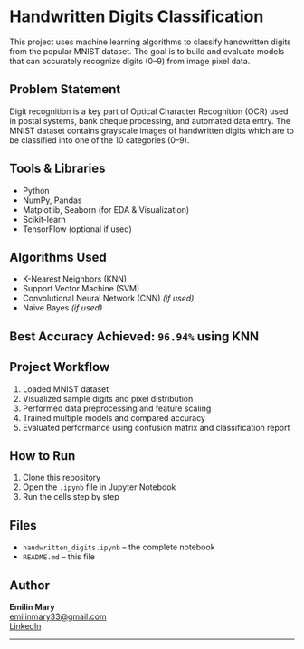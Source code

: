 # Handwritten Digits Classification

This project uses machine learning algorithms to classify handwritten digits from the popular MNIST dataset. The goal is to build and evaluate models that can accurately recognize digits (0–9) from image pixel data.

## Problem Statement
Digit recognition is a key part of Optical Character Recognition (OCR) used in postal systems, bank cheque processing, and automated data entry. The MNIST dataset contains grayscale images of handwritten digits which are to be classified into one of the 10 categories (0–9).

## Tools & Libraries
- Python
- NumPy, Pandas
- Matplotlib, Seaborn (for EDA & Visualization)
- Scikit-learn
- TensorFlow (optional if used)

## Algorithms Used
- K-Nearest Neighbors (KNN)
- Support Vector Machine (SVM)
- Convolutional Neural Network (CNN) *(if used)*
- Naive Bayes *(if used)*

## **Best Accuracy Achieved**: `96.94%` using **KNN**

## Project Workflow
1. Loaded MNIST dataset
2. Visualized sample digits and pixel distribution
3. Performed data preprocessing and feature scaling
4. Trained multiple models and compared accuracy
5. Evaluated performance using confusion matrix and classification report

## How to Run
1. Clone this repository
2. Open the `.ipynb` file in Jupyter Notebook
3. Run the cells step by step

## Files
- `handwritten_digits.ipynb` – the complete notebook
- `README.md` – this file

## Author
**Emilin Mary**  
emilinmary33@gmail.com  
[LinkedIn](https://linkedin.com/in/emilin-mary-5a3a51240)

---


